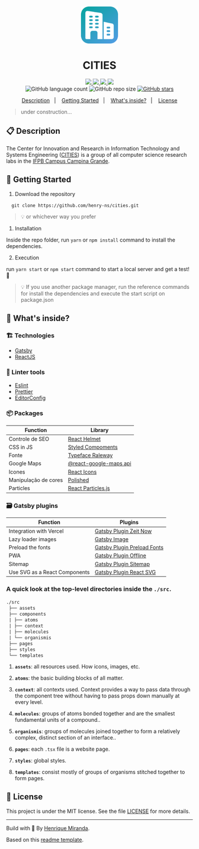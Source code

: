 <p align="center">
  <img alt="Your icon here" src="./src/assets/images/icon.png" width="100"/>
</p>
<h1 align="center">
  CITIES
</h1>

<!-- Badges -->
<p align="center">
  <!-- if your  -->
  <a href="https://github.com/henry-ns/cities/graphs/commit-activity" alt="Maintenance">
    <img src="https://img.shields.io/badge/Maintained%3F-yes-1EAE72.svg" />
  </a>

  <!-- if your app is a website -->
  <a href="https://cities-ifpb.vercel.app/" alt="Website cities-ifpb.vercel.app">
    <img src="https://img.shields.io/website-up-down-1EAE72-red/https/cities-ifpb.vercel.app" />
  </a>

  <!-- License -->
  <a href="./LICENSE" alt="License: MIT">
    <img src="https://img.shields.io/badge/License-MIT-1EAE72.svg" />
  </a>

  <!-- codefactor -->
  <a href="https://www.codefactor.io/repository/github/henry-ns/cities" alt="CodeFactor">
    <img src="https://www.codefactor.io/repository/github/henry-ns/cities/badge" />
  </a>

  <br/>

  <img alt="GitHub language count" src="https://img.shields.io/github/languages/count/henry-ns/cities?color=blue">

  <!-- version -->
  <!-- <img alt="GitHub release (latest by date)" src="https://img.shields.io/github/v/release/henry-ns/cities"> -->

  <!-- GitHub repo size -->
  <img alt="GitHub repo size" src="https://img.shields.io/github/repo-size/henry-ns/cities">

  <!-- Social -->
  <a href="https://github.com/henry-ns/cities/stargazers">
    <img alt="GitHub stars" src="https://img.shields.io/github/stars/henry-ns/cities?style=social">
  </a>
</p>

<!-- summary -->
<p align="center">
  <a href="#clipboard-description">Description</a>&nbsp;&nbsp;&nbsp;|&nbsp;&nbsp;&nbsp;
  <a href="#rocket-getting-started">Getting Started</a>&nbsp;&nbsp;&nbsp;|&nbsp;&nbsp;&nbsp;
  <a href="#-whats-inside">What's inside?</a>&nbsp;&nbsp;&nbsp;|&nbsp;&nbsp;&nbsp;
  <a href="#memo-license">License</a>
</p>

> under construction...

## :clipboard: Description
The Center for Innovation and Research in Information Technology and Systems Engineering ([CITIES](https://cities-ifpb.vercel.app/)) is a group of all computer science research labs in the [IFPB Campus Campina Grande](https://www.ifpb.edu.br/campinagrande).


## :rocket: Getting Started

1. Download the repository

```shell
  git clone https://github.com/henry-ns/cities.git
```
  > :bulb: or whichever way you prefer

1. Installation

Inside the repo folder, run `yarn` or `npm install` command to install the dependencies.

2. Execution

run `yarn start` or `npm start` command to start a local server and get a test! :rocket:

> :bulb: If you use another package manager, run the reference commands for install the dependencies and execute the start script on package.json

## 🧐 What's inside?

### :building_construction: Technologies
- [Gatsby](https://www.gatsbyjs.org/)
- [ReactJS](https://reactjs.org/)


### :lipstick: Linter tools
- [Eslint](https://eslint.org/)
- [Prettier](https://prettier.io/)
- [EditorConfig](https://editorconfig.org/)


### :package: Packages

| Function                  | Library                                                                           |
| ------------------------- | --------------------------------------------------------------------------------- |
| Controle de SEO           | [React Helmet](https://github.com/nfl/react-helmet)                               |
| CSS in JS                 | [Styled Compoments](https://www.styled-components.com/)                           |
| Fonte                     | [Typeface Raleway](https://www.npmjs.com/package/typeface-raleway)                |
| Google Maps               | [@react-google-maps api](https://github.com/JustFly1984/react-google-maps-api)    |
| Icones                    | [React Icons](https://react-icons.netlify.com/#/)                                 |
| Manipulação de cores      | [Polished](https://polished.js.org/)                                              |
| Particles                 | [React Particles.js](https://github.com/Wufe/react-particles-js)                  |


### :card_file_box: Gatsby plugins

| Function                      | Plugins                                                                                      |
| ----------------------------- | -------------------------------------------------------------------------------------------- |
| Integration with Vercel       | [Gatsby Plugin Zeit Now](https://www.gatsbyjs.org/packages/gatsby-plugin-zeit-now)           |
| Lazy loader images            | [Gatsby Image](https://www.gatsbyjs.org/packages/gatsby-image/)                              |
| Preload the fonts             | [Gatsby Plugin Preload Fonts](https://www.gatsbyjs.org/packages/gatsby-plugin-preload-fonts) |
| PWA                           | [Gatsby Plugin Offline](https://www.gatsbyjs.org/packages/gatsby-plugin-offline/)            |
| Sitemap                       | [Gatsby Plugin Sitemap](https://www.gatsbyjs.org/packages/gatsby-plugin-sitemap/)            |
| Use SVG as a React Components | [Gatsby Plugin React SVG](https://www.gatsbyjs.org/packages/gatsby-plugin-react-svg/)       |


### A quick look at the top-level directories inside the `./src`.

    ./src
     ├── assets
     ├── components
     | ├── atoms
     | ├── context
     | ├── molecules
     | └── organismis
     ├── pages
     ├── styles
     └── templates

1.  **`assets`**: all resources used. How icons, images, etc.

2.  **`atoms`**: the basic building blocks of all matter.

3.  **`context`**: all contexts used. Context provides a way to pass data through the component tree without having to pass props down manually at every level.

4.  **`molecules`**: groups of atoms bonded together and are the smallest fundamental units of a compound..

5.  **`organismis`**: groups of molecules joined together to form a relatively complex, distinct section of an interface..

6.  **`pages`**: each `.tsx` file is a website page.

7.  **`styles`**: global styles.

8.  **`templates`**: consist mostly of groups of organisms stitched together to form pages.

## :memo: License

This project is under the MIT license. See the file [LICENSE](LICENSE) for more details.

---

Build with 💙 By [Henrique Miranda](https://thehenry.dev).

Based on this [readme template](https://gist.github.com/henry-ns/a00234378353d9ca43e1bfe043202192).

